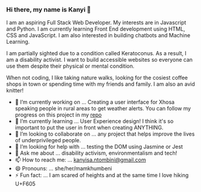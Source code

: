 ### Hi there, my name is Kanyi 👋
I am an aspiring Full Stack Web Developer. My interests are in Javascript and Python. I am currently learning Front End development using HTML, CSS and JavaScript. I am also interested in building chatbots and Machine Learning.

I am partially sighted due to a condition called Keratoconus. As a result, I am a disability activist. I want to build accessible websites so everyone can use them despite their physical or mental condition.

When not coding, I like taking nature walks, looking for the cosiest coffee shops in town or spending time with my friends and family. I am also an avid knitter!

- 🔭 I’m currently working on ... Creating a user interface for Xhosa speaking people in rural areas to get weather alerts. You can follow my progress on this project in my [repo](https://github.com/Kanyisa-Ntombini/gxojeni)
- 🌱 I’m currently learning ... User Experience design! I think it's so important to put the user in front when creating ANYTHING.
- 👯 I’m looking to collaborate on ... any project that helps improve the lives of underprivileged people.
- 🤔 I’m looking for help with ... testing the DOM using Jasmine or Jest
- 💬 Ask me about ... disability activism, environmentalism and tech!
- 📫 How to reach me: ... kanyisa.ntombini@gmail.com
- 😄 Pronouns: ... she/her/mamkhumbeni
- ⚡ Fun fact: ... I am scared of heights and at the same time I love hiking U+F605

<!--
**Kanyisa-Ntombini/Kanyisa-Ntombini** is a ✨ _special_ ✨ repository because its `README.md` (this file) appears on your GitHub profile.

Here are some ideas to get you started:


-->
